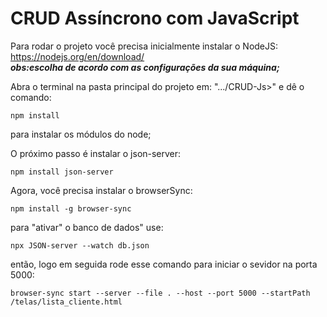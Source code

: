 # CRUD Assíncrono com JavaScript

Para rodar o projeto você precisa inicialmente instalar o NodeJS:
<br>
https://nodejs.org/en/download/ 
<br>
***obs:escolha de acordo com as configurações da sua máquina;***

Abra o terminal na pasta principal do projeto em: ".../CRUD-Js>"
e dê o comando:
~~~
npm install
~~~
para instalar os módulos do node;

O próximo passo é instalar o json-server: 
~~~
npm install json-server        
~~~

Agora, você precisa instalar o browserSync:
~~~
npm install -g browser-sync
~~~

para "ativar" o banco de dados" use:
~~~
npx JSON-server --watch db.json
~~~

então, logo em seguida rode esse comando para iniciar o sevidor na porta 5000:
~~~
browser-sync start --server --file . --host --port 5000 --startPath /telas/lista_cliente.html
~~~
